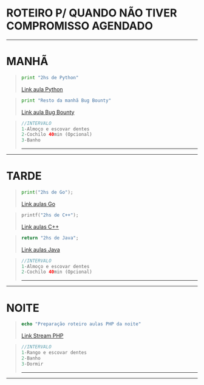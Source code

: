 # ROTEIRO P/ QUANDO NÃO TIVER COMPROMISSO AGENDADO
<hr />

# MANHÃ
>
> ```python
> print "2hs de Python"
> ```
> [Link aula Python](https://TeuLinkOffjah.IO)

> ```python
> print "Resto da manhã Bug Bounty"
> ```
> [Link aula Bug Bounty](https://TeuLinkOffjah.IO)

> ```php
> //INTERVALO
> 1-Almoço e escovar dentes
> 2-Cochilo 40min (Opcional)
> 3-Banho
> ```
> ------------
<hr>

# TARDE
>
> ```go
> print("2hs de Go");
> ```
> [Link aulas Go](https://TeuLinkUdemy.IO)

> ```c++
> printf("2hs de C++");
> ```
> [Link aulas C++](https://TeuLinkYT.IO)

> ```java
> return "2hs de Java";
> ```
> [Link aulas Java](https://www.youtube.com/playlist?list=PL62G310vn6nFIsOCC0H-C2infYgwm8SWW)

> ```php
> //INTERVALO
> 1-Almoço e escovar dentes
> 2-Cochilo 40min (Opcional)
> ```
> ------------
<hr>

# NOITE
>
> ```php
> echo "Preparação roteiro aulas PHP da noite"
> ```
> [Link Stream PHP](https://twitch.tv)

> ```php
> //INTERVALO
> 1-Rango e escovar dentes
> 2-Banho
> 3-Dormir
> ```
> ------------
<hr>
